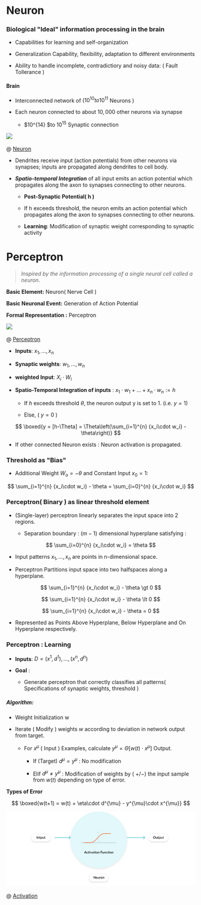 # Neuron

### Biological "Ideal" information processing in the brain

- Capabilities for learning and self-organization

- Generalization Capability, flexibility, adaptation to different environments

- Ability to handle incomplete, contradictiory and noisy data: ( Fault Tollerance )

#### Brain

- Interconnected network of ($10^{10} to 10^{11}$ Neurons )

- Each neuron connected to about $10,000$ other neurons via synapse
  
  - $10^{14} $to $10^{15}$ Synaptic connection

![](../../ImgResources/neuron.png)

@ [Neuron](en.wikipedia.org/Neuron)

- Dendrites receive input (action potentials) from other neurons via synapses; inputs are propagated along dendrites to cell body.

- ***Spatio-temporal Integration*** of all input emits an action potential which propagates along the axon to synapses connecting to other neurons.
  
  - **Post-Synaptic Potential( h )**
  
  - If h exceeds threshold, the neuron emits an action potential which
    propagates along the axon to synapses connecting to other neurons.
  
  - **Learning**: Modification of synaptic weight corresponding to synaptic activity

# Perceptron

> *Inspired by the information processing of a single neural cell called a neuron*.

**Basic Element:** Neuron( Nerve Cell )

**Basic Neuronal Event:** Generation of Action Potential

**Formal Representation :** Perceptron

![](../../ImgResources/perceptron.png)

@ [ Perceptron ](https://towardsdatascience.com/what-the-hell-is-perceptron-626217814f53)

- **Inputs**: $x_1, ... , x_n$

- **Synaptic weights**: $w_1, ... ,w_n$

- **weighted Input**: $X_i \cdot W_i$

- **Spatio-Temporal Integration of inputs** : $x_1\cdot w_1 + ... + x_n\cdot w_n := h$
  
  - If $h$ exceeds threshold $\theta$, the neuron output y is set to  1. (i.e. $y=1$)
  
  - Else, ( $y = 0$ )

$$
\boxed{y = [h-\Theta] = \Theta\left(\sum_{i=1}^{n} {x_i\cdot w_i} - \theta\right)}
$$

- If other connected Neuron exists : Neuron activation is propagated.

### Threshold as "Bias"

- Additional Weight $W_o = -\theta$ and Constant Input $x_0 = 1$:

$$
\sum_{i=1}^{n} {x_i\cdot w_i} - \theta = \sum_{i=0}^{n} {x_i\cdot w_i}
$$

### Perceptron( Binary ) as linear threshold element

- (Single-layer) perceptron linearly separates the input space into 2 regions.
  
  - Separation boundary : $(m-1)$ dimensional hyperplane satisfying :

$$
\sum_{i=0}^{n} {x_i\cdot w_i} = \theta
$$

- Input patterns $x_1 , ..., x_n$ are points in n-dimensional space.

- Perceptron Partitions input space into two halfspaces along a hyperplane.

$$
\sum_{i=1}^{n} {x_i\cdot w_i} - \theta \gt 0
$$

$$
\sum_{i=1}^{n} {x_i\cdot w_i} - \theta \lt 0
$$

$$
\sum_{i=1}^{n} {x_i\cdot w_i} - \theta = 0
$$

- Represented as Points Above Hyperplane, Below Hyperplane and On Hyperplane respectively.

### Perceptron : Learning

- **Inputs**: $D = {(x^{1},d^{1}), ... , (x^{n},d^{n})}$

- **Goal** :
  
  - Generate perceptron that correctly classifies all patterns( Specifications of synaptic weights, threshold )

##### Algorithm:

- Weight Initialization w

- Iterate ( Modify ) weights $w$ according to deviation  in network output from target.
  
  - For  $x^{\mu}$ ( Input ) Examples, calculate $y^{\mu} = \Theta[w(t)\cdot x^{\mu}]$ Output.
    
    - If (Target) $d^{\mu} = y^{\mu}$ : No modification
    
    - Elif $d^{\mu} \ne y^{\mu}$ : Modification of weights by ( $+/-$) the input sample from $w(t)$ depending on type of error.

**Types of Error**

$$
\boxed{w(t+1) = w(t) + \eta\cdot d^{\mu} - y^{\mu}\cdot x^{\mu}}
$$

![](../ImgResources/ActivationFunctions/activationfunction-1.png)

@ [Activation](https://stackoverflow.com/questions/10018821/multilayer-perceptron-backpropagation)

